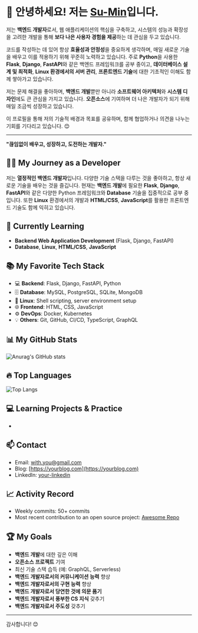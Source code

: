 # 👋 안녕하세요! 저는 [Su-Min](https://github.com/domain0099)입니다.

저는 **백엔드 개발자**로서, 웹 애플리케이션의 핵심을 구축하고, 시스템의 성능과 확장성을 고려한 개발을 통해 **보다 나은 사용자 경험을 제공**하는 데 관심을 두고 있습니다. 

코드를 작성하는 데 있어 항상 **효율성과 안정성**을 중요하게 생각하며, 매일 새로운 기술을 배우고 이를 적용하기 위해 꾸준히 노력하고 있습니다. 주로 **Python**을 사용한 **Flask**, **Django**, **FastAPI**와 같은 백엔드 프레임워크를 공부 중이고, **데이터베이스 설계 및 최적화**, **Linux 환경에서의 서버 관리**, **프론트엔드 기술**에 대한 기초적인 이해도 함께 쌓아가고 있습니다.

저는 문제 해결을 좋아하며, **백엔드 개발**뿐만 아니라 **소프트웨어 아키텍처**와 **시스템 디자인**에도 큰 관심을 가지고 있습니다. **오픈소스**에 기여하며 더 나은 개발자가 되기 위해 매일 조금씩 성장하고 있습니다.

이 프로필을 통해 저의 기술적 배경과 목표를 공유하며, 함께 협업하거나 의견을 나누는 기회를 기다리고 있습니다. 😊

---

**"끊임없이 배우고, 성장하고, 도전하는 개발자."**



## 👨‍💻 My Journey as a Developer
저는 **열정적인 백엔드 개발자**입니다. 다양한 기술 스택을 다루는 것을 좋아하고, 항상 새로운 기술을 배우는 것을 즐깁니다. 현재는 **백엔드 개발**에 필요한 **Flask**, **Django**, **FastAPI**와 같은 다양한 Python 프레임워크와 **Database** 기술을 집중적으로 공부 중입니다. 또한 **Linux** 환경에서의 개발과 **HTML/CSS**, **JavaScript**를 활용한 프론트엔드 기술도 함께 익히고 있습니다.

## 🚀 Currently Learning
- **Backend Web Application Development** (Flask, Django, FastAPI)
- **Database**, **Linux**, **HTML/CSS**, **JavaScript**

## 📚 My Favorite Tech Stack
- 💻 **Backend**: Flask, Django, FastAPI, Python
- 🗄️ **Database**: MySQL, PostgreSQL, SQLite, MongoDB
- 🐧 **Linux**: Shell scripting, server environment setup
- 🌐 **Frontend**: HTML, CSS, JavaScript
- ⚙️ **DevOps**: Docker, Kubernetes
- 💡 **Others**: Git, GitHub, CI/CD, TypeScript, GraphQL

## 📊 **My GitHub Stats**
![Anurag's GitHub stats](https://github-readme-stats.vercel.app/api?username=domain0099&show_icons=true&hide_title=true&count_private=true&hide=prs&theme=radical)

## 🔥 **Top Languages**
![Top Langs](https://github-readme-stats.vercel.app/api/top-langs/?username=domain0099&layout=compact&theme=radical)

## 💻 Learning Projects & Practice
- 

## 📫 Contact
- Email: [with.you@gmail.com](mailto:with.you@gmail.com)
- Blog: [https://yourblog.com](https://yourblog.com)
- LinkedIn: [your-linkedin](https://www.linkedin.com/in/your-linkedin)

## 📈 Activity Record
- Weekly commits: 50+ commits
- Most recent contribution to an open source project: [Awesome Repo](https://github.com/opensource/repo)

## 🏆 My Goals
- **백엔드 개발**에 대한 깊은 이해
- **오픈소스 프로젝트** 기여
- 최신 기술 스택 습득 (예: GraphQL, Serverless)
- **백엔드 개발자로서의 커뮤니케이션 능력** 향상
- **백엔드 개발자로서의 구현 능력** 향상
- **백엔드 개발자로서 당연한 것에 의문 품기**
- **백엔드 개발자로서 풍부한 CS 지식** 갖추기
- **백엔드 개발자로서 주도성** 갖추기

---

감사합니다! 😊
